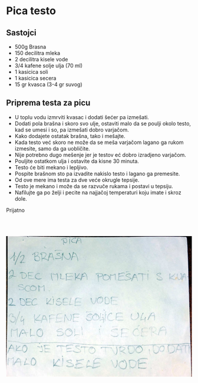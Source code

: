 
# Pica testo

## Sastojci

- 500g Brasna
- 150 decilitra mleka
- 2 decilitra kisele vode
- 3/4 kafene solje ulja (70 ml)
- 1 kasicica soli
- 1 kasicica secera
- 15 gr kvasca (3-4 gr suvog)

## Priprema testa za picu

- U toplu vodu izmrviti kvasac i dodati šećer pa izmešati.
- Dodati pola brašna i skoro svo ulje, ostaviti malo da se poulji okolo testo, kad se umesi i so, pa izmešati dobro varjačom.
- Kako dodajete ostatak brašna, tako i mešajte.
- Kada testo već skoro ne može da se meša varjačom lagano ga rukom izmesite, samo da ga uobličite.
- Nije potrebno dugo mešenje jer je testov eć dobro izradjeno varjačom.
- Pouljite ostatkom ulja i ostavite da kisne 30 minuta.
- Testo će biti mekano i lepljivo.
- Pospite brašnom sto pa izvadite nakislo testo i lagano ga premesite.
- Od ove mere ima testa za dve veće okrugle tepsije.
- Testo je mekano i može da se razvuče rukama  i postavi u tepsiju.
- Nafilujte ga po želji i pecite na najjačoj temperaturi koju imate i skroz dole.

Prijatno



<br/><br/>

![Pica recept](..//media//pica.jpg)